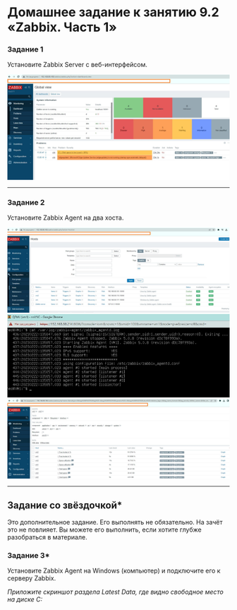 # Домашнее задание к занятию 9.2 «Zabbix. Часть 1»

### Задание 1 

Установите Zabbix Server с веб-интерфейсом.

![скриншот авторизации в админке](https://github.com/redeemer271/homework/blob/srlb-14/9-02-1.jpg)


---

### Задание 2 

Установите Zabbix Agent на два хоста.

![агенты подключены к серверу](https://github.com/redeemer271/homework/blob/srlb-14/9-02-2.jpg)
![скриншот лога zabbix agent](https://github.com/redeemer271/homework/blob/srlb-14/9-02-3.jpg)
![скриншот раздела Monitoring](https://github.com/redeemer271/homework/blob/srlb-14/9-02-4.jpg)

---
## Задание со звёздочкой*

Это дополнительное задание. Его выполнять не обязательно. На зачёт это не повлияет. Вы можете его выполнить, если хотите глубже разобраться в материале.

### Задание 3* 

Установите Zabbix Agent на Windows (компьютер) и подключите его к серверу Zabbix.

*Приложите скриншот раздела Latest Data, где видно свободное место на диске C:*


